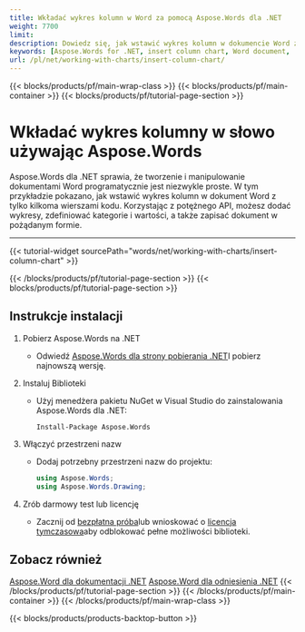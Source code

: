 ```yaml
---
title: Wkładać wykres kolumn w Word za pomocą Aspose.Words dla .NET
weight: 7700
limit: 
description: Dowiedz się, jak wstawić wykres kolumn w dokumencie Word za pomocą Aspose.Words dla .NET. Przewodnik krok po kroku z kodem, tworzenie wykresów i zapisywanie dokumentu.
keywords: [Aspose.Words for .NET, insert column chart, Word document, .NET charts, Aspose chart example, document builder, chart insertion tutorial]
url: /pl/net/working-with-charts/insert-column-chart/
---
```

{{< blocks/products/pf/main-wrap-class >}}
{{< blocks/products/pf/main-container >}}
{{< blocks/products/pf/tutorial-page-section >}}

# Wkładać wykres kolumny w słowo używając Aspose.Words

Aspose.Words dla .NET sprawia, że tworzenie i manipulowanie dokumentami Word programatycznie jest niezwykle proste. W tym przykładzie pokazano, jak wstawić wykres kolumn w dokument Word z tylko kilkoma wierszami kodu. Korzystając z potężnego API, możesz dodać wykresy, zdefiniować kategorie i wartości, a także zapisać dokument w pożądanym formie.

---
{{< tutorial-widget sourcePath="words/net/working-with-charts/insert-column-chart" >}}

{{< /blocks/products/pf/tutorial-page-section >}}
{{< blocks/products/pf/tutorial-page-section >}}
## Instrukcje instalacji  

1. Pobierz Aspose.Words na .NET  
   * Odwiedź [Aspose.Words dla strony pobierania .NET](https://releases.aspose.com/words/net/)I pobierz najnowszą wersję.  

2. Instaluj Biblioteki  
   * Użyj menedżera pakietu NuGet w Visual Studio do zainstalowania Aspose.Words dla .NET:  
     ```
     Install-Package Aspose.Words
     ```

3. Włączyć przestrzeni nazw  
   * Dodaj potrzebny przestrzeni nazw do projektu:  
     ```csharp
     using Aspose.Words;
     using Aspose.Words.Drawing;
     ```

4. Zrób darmowy test lub licencję  
   * Zacznij od [bezpłatna próba](https://releases.aspose.com/)lub wnioskować o [licencja tymczasowa](https://purchase.aspose.com/temporary-license/)aby odblokować pełne możliwości biblioteki.

## Zobacz również
[Aspose.Word dla dokumentacji .NET](https://docs.aspose.com/words/net/)
[Aspose.Word dla odniesienia .NET](https://reference.aspose.com/words/net/)
{{< /blocks/products/pf/tutorial-page-section >}}
{{< /blocks/products/pf/main-container >}}
{{< /blocks/products/pf/main-wrap-class >}}

{{< blocks/products/products-backtop-button >}}
